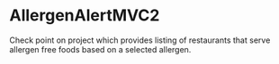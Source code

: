 # AllergenAlertMVC2
Check point on project which provides listing of restaurants that serve allergen free foods based on a selected allergen.
